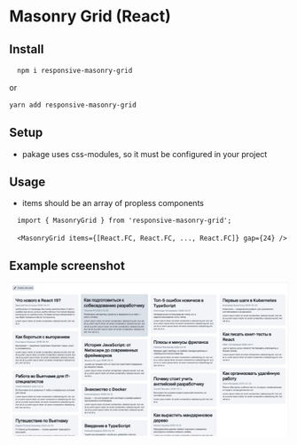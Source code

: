# Masonry Grid (React)

## Install

```bash
  npm i responsive-masonry-grid
```

or

```bash
yarn add responsive-masonry-grid
```

## Setup

- pakage uses css-modules, so it must be configured in your project

## Usage

- items should be an array of propless components

```tsx
  import { MasonryGrid } from 'responsive-masonry-grid';

  <MasonryGrid items={[React.FC, React.FC, ..., React.FC]} gap={24} />
```

## Example screenshot

<div align="center">
  <img src="/screens/image1.jpg">
</div>
